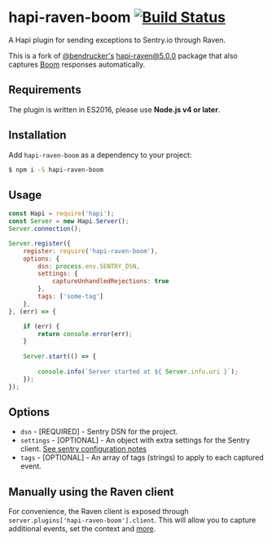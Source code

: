 # hapi-raven-boom [![Build Status](https://travis-ci.org/antonsamper/hapi-raven-boom.svg?branch=master)](https://travis-ci.org/antonsamper/hapi-raven-boom)
A Hapi plugin for sending exceptions to Sentry.io through Raven. 

This is a fork of [@bendrucker's](https://github.com/bendrucker) [hapi-raven@5.0.0](https://github.com/bendrucker/hapi-raven/tree/v5.0.0) package that also
captures [Boom](https://github.com/hapijs/boom) responses automatically.


## Requirements
The plugin is written in ES2016, please use **Node.js v4 or later**.


## Installation
Add `hapi-raven-boom` as a dependency to your project:

```bash
$ npm i -S hapi-raven-boom
```


## Usage
```javascript
const Hapi = require('hapi');
const Server = new Hapi.Server();
Server.connection();

Server.register({
    register: require('hapi-raven-boom'),
    options: {
        dsn: process.env.SENTRY_DSN,
        settings: {
            captureUnhandledRejections: true
        },
        tags: ['some-tag']
    },
}, (err) => {

    if (err) {
        return console.error(err);
    }
    
    Server.start(() => {
    
        console.info(`Server started at ${ Server.info.uri }`);
    });
});
```


## Options
* `dsn` - [REQUIRED] - Sentry DSN for the project.
* `settings` - [OPTIONAL] - An object with extra settings for the Sentry client. [See sentry configuration notes](https://docs.sentry.io/clients/node/config/)
* `tags` - [OPTIONAL] - An array of tags (strings) to apply to each captured event.


## Manually using the Raven client
For convenience, the Raven client is exposed through `server.plugins['hapi-raven-boom'].client`.
This will allow you to capture additional events, set the context and [more](https://docs.sentry.io/clients/node/).
